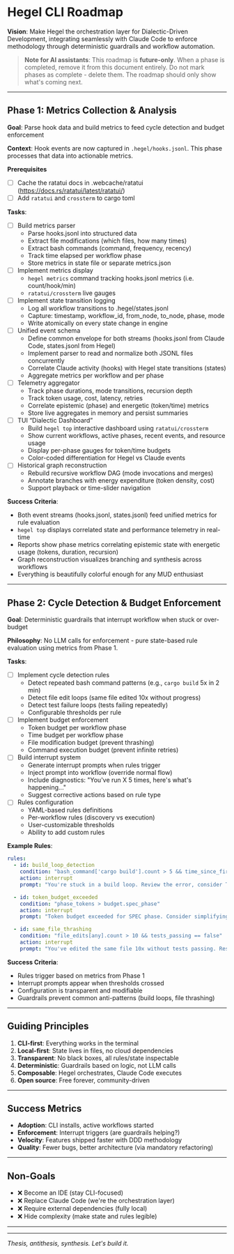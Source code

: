 # Hegel CLI Roadmap

**Vision**: Make Hegel the orchestration layer for Dialectic-Driven Development, integrating seamlessly with Claude Code to enforce methodology through deterministic guardrails and workflow automation.

> **Note for AI assistants**: This roadmap is **future-only**. When a phase is completed, remove it from this document entirely. Do not mark phases as complete - delete them. The roadmap should only show what's coming next.

---

## Phase 1: Metrics Collection & Analysis

**Goal**: Parse hook data and build metrics to feed cycle detection and budget enforcement

**Context**: Hook events are now captured in `.hegel/hooks.jsonl`. This phase processes that data into actionable metrics.

**Prerequisites**
- [ ] Cache the ratatui docs in .webcache/ratatui (https://docs.rs/ratatui/latest/ratatui/)
- [ ] Add `ratatui` and `crossterm` to cargo toml

**Tasks**:
- [ ] Build metrics parser
  - Parse hooks.jsonl into structured data
  - Extract file modifications (which files, how many times)
  - Extract bash commands (command, frequency, recency)
  - Track time elapsed per workflow phase
  - Store metrics in state file or separate metrics.json
- [ ] Implement metrics display
  - `hegel metrics` command tracking hooks.jsonl metrics (i.e. count/hook/min)
  - `ratatui/crossterm` live gauges
- [ ] Implement state transition logging
  - Log all workflow transitions to .hegel/states.jsonl
  - Capture: timestamp, workflow_id, from_node, to_node, phase, mode
  - Write atomically on every state change in engine
- [ ] Unified event schema
  - Define common envelope for both streams (hooks.jsonl from Claude Code, states.jsonl from Hegel)
  - Implement parser to read and normalize both JSONL files concurrently
  - Correlate Claude activity (hooks) with Hegel state transitions (states)
  - Aggregate metrics per workflow and per phase
- [ ] Telemetry aggregator
  - Track phase durations, mode transitions, recursion depth
  - Track token usage, cost, latency, retries
  - Correlate epistemic (phase) and energetic (token/time) metrics
  - Store live aggregates in memory and persist summaries
- [ ] TUI “Dialectic Dashboard”
  - Build `hegel top` interactive dashboard using `ratatui/crossterm`
  - Show current workflows, active phases, recent events, and resource usage
  - Display per-phase gauges for token/time budgets
  - Color-coded differentiation for Hegel vs Claude events
- [ ] Historical graph reconstruction
  - Rebuild recursive workflow DAG (mode invocations and merges)
  - Annotate branches with energy expenditure (token density, cost)
  - Support playback or time-slider navigation

**Success Criteria**:
- Both event streams (hooks.jsonl, states.jsonl) feed unified metrics for rule evaluation
- `hegel top` displays correlated state and performance telemetry in real-time
- Reports show phase metrics correlating epistemic state with energetic usage (tokens, duration, recursion)
- Graph reconstruction visualizes branching and synthesis across workflows
- Everything is beautifully colorful enough for any MUD enthusiast

---

## Phase 2: Cycle Detection & Budget Enforcement

**Goal**: Deterministic guardrails that interrupt workflow when stuck or over-budget

**Philosophy**: No LLM calls for enforcement - pure state-based rule evaluation using metrics from Phase 1.

**Tasks**:
- [ ] Implement cycle detection rules
  - Detect repeated bash command patterns (e.g., `cargo build` 5x in 2 min)
  - Detect file edit loops (same file edited 10x without progress)
  - Detect test failure loops (tests failing repeatedly)
  - Configurable thresholds per rule
- [ ] Implement budget enforcement
  - Token budget per workflow phase
  - Time budget per workflow phase
  - File modification budget (prevent thrashing)
  - Command execution budget (prevent infinite retries)
- [ ] Build interrupt system
  - Generate interrupt prompts when rules trigger
  - Inject prompt into workflow (override normal flow)
  - Include diagnostics: "You've run X 5 times, here's what's happening..."
  - Suggest corrective actions based on rule type
- [ ] Rules configuration
  - YAML-based rules definitions
  - Per-workflow rules (discovery vs execution)
  - User-customizable thresholds
  - Ability to add custom rules

**Example Rules**:
```yaml
rules:
  - id: build_loop_detection
    condition: "bash_command['cargo build'].count > 5 && time_since_first < 120"
    action: interrupt
    prompt: "You're stuck in a build loop. Review the error, consider TDD."

  - id: token_budget_exceeded
    condition: "phase_tokens > budget.spec_phase"
    action: interrupt
    prompt: "Token budget exceeded for SPEC phase. Consider simplifying scope."

  - id: same_file_thrashing
    condition: "file_edits[any].count > 10 && tests_passing == false"
    action: interrupt
    prompt: "You've edited the same file 10x without tests passing. Reset to TDD."
```

**Success Criteria**:
- Rules trigger based on metrics from Phase 1
- Interrupt prompts appear when thresholds crossed
- Configuration is transparent and modifiable
- Guardrails prevent common anti-patterns (build loops, file thrashing)

---

## Guiding Principles

1. **CLI-first**: Everything works in the terminal
2. **Local-first**: State lives in files, no cloud dependencies
3. **Transparent**: No black boxes, all rules/state inspectable
4. **Deterministic**: Guardrails based on logic, not LLM calls
5. **Composable**: Hegel orchestrates, Claude Code executes
6. **Open source**: Free forever, community-driven

---

## Success Metrics

- **Adoption**: CLI installs, active workflows started
- **Enforcement**: Interrupt triggers (are guardrails helping?)
- **Velocity**: Features shipped faster with DDD methodology
- **Quality**: Fewer bugs, better architecture (via mandatory refactoring)

---

## Non-Goals

- ❌ Become an IDE (stay CLI-focused)
- ❌ Replace Claude Code (we're the orchestration layer)
- ❌ Require external dependencies (fully local)
- ❌ Hide complexity (make state and rules legible)

---

---

*Thesis, antithesis, synthesis. Let's build it.*
